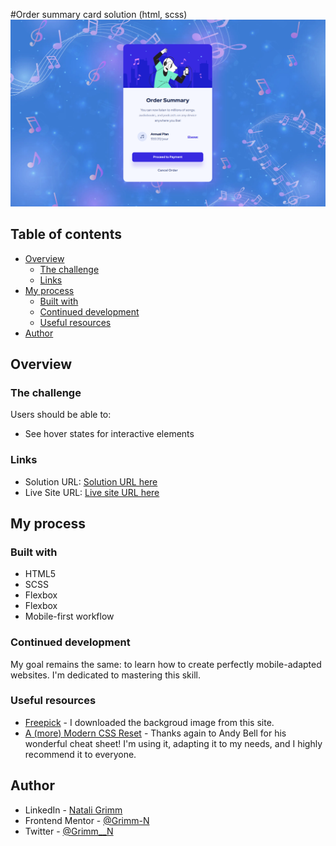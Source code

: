 #Order summary card solution (html, scss)
![Web design](./screenshots/1614.png)

## Table of contents

- [Overview](#overview)
  - [The challenge](#the-challenge)
  - [Links](#links)
- [My process](#my-process)
  - [Built with](#built-with)
  - [Continued development](#continued-development)
  - [Useful resources](#useful-resources)
- [Author](#author)

## Overview

### The challenge

Users should be able to:

- See hover states for interactive elements

### Links

- Solution URL: [Solution URL here](https://www.frontendmentor.io/solutions/streamlined-order-summary-with-html-and-scss-AiDn5T7lnN)
- Live Site URL: [Live site URL here](https://grimm-n.github.io/order-summary-component/)

## My process

### Built with

- HTML5
- SCSS
- Flexbox
- Flexbox
- Mobile-first workflow

### Continued development

My goal remains the same: to learn how to create perfectly mobile-adapted websites. I'm dedicated to mastering this skill.

### Useful resources

- [Freepick](https://www.freepik.com/) - I downloaded the backgroud image from this site.
- [A (more) Modern CSS Reset](https://piccalil.li/blog/a-more-modern-css-reset/) - Thanks again to Andy Bell for his wonderful cheat sheet! I'm using it, adapting it to my needs, and I highly recommend it to everyone.

## Author

- LinkedIn - [Natali Grimm](https://www.linkedin.com/in/grimm-n/)
- Frontend Mentor - [@Grimm-N](https://www.frontendmentor.io/profile/Grimm-N)
- Twitter - [@Grimm__N](https://x.com/Grimm__N)
